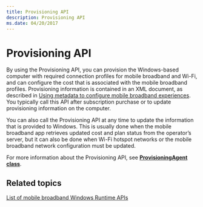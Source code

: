 ```yaml
---
title: Provisioning API
description: Provisioning API
ms.date: 04/20/2017
---
```


# Provisioning API


By using the Provisioning API, you can provision the Windows-based computer with required connection profiles for mobile broadband and Wi-Fi, and can configure the cost that is associated with the mobile broadband profiles. Provisioning information is contained in an XML document, as described in [Using metadata to configure mobile broadband experiences](using-metadata-to-configure-mobile-broadband-experiences.md). You typically call this API after subscription purchase or to update provisioning information on the computer.

You can also call the Provisioning API at any time to update the information that is provided to Windows. This is usually done when the mobile broadband app retrieves updated cost and plan status from the operator’s server, but it can also be done when Wi-Fi hotspot networks or the mobile broadband network configuration must be updated.

For more information about the Provisioning API, see [**ProvisioningAgent class**](/uwp/api/Windows.Networking.NetworkOperators.ProvisioningAgent).

## <span id="related_topics"></span>Related topics


[List of mobile broadband Windows Runtime APIs](list-of-mobile-broadband-windows-runtime-apis.md)

 

